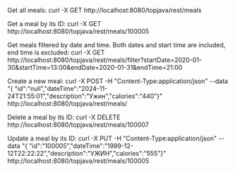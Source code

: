 Get all meals: 
curl -X GET http://localhost:8080/topjava/rest/meals

Get a meal by its ID: 
curl -X GET http://localhost:8080/topjava/rest/meals/100005

Get meals filtered by date and time. Both dates and start time are included, end time is excluded: 
curl -X GET http://localhost:8080/topjava/rest/meals/filter?startDate=2020-01-30&startTime=13:00&endDate=2020-01-31&endTime=21:00

Create a new meal: 
curl -X POST -H "Content-Type:application/json" --data "{ \"id\":\"null\",\"dateTime\":\"2024-11-24T21:55:01\",\"description\":\"Ужин\",\"calories\":\"440\"}" http://localhost:8080/topjava/rest/meals/

Delete a meal by its ID: 
curl -X DELETE http://localhost:8080/topjava/rest/meals/100007

Update a meal by its ID:
curl -X PUT -H "Content-Type:application/json" --data "{ \"id\":\"100005\",\"dateTime\":\"1999-12-12T22:22:22\",\"description\":\"УЖИН\",\"calories\":\"555\"}" http://localhost:8080/topjava/rest/meals/100005